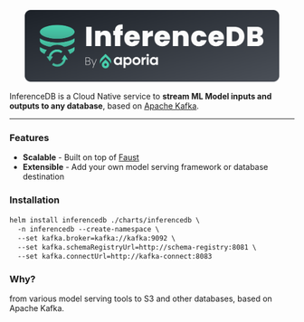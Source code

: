 <p align="center"><img src="docs/logo.svg" width="450" /></p>

InferenceDB is a Cloud Native service to **stream ML Model inputs and outputs to any database**, based on [Apache Kafka](https://kafka.apache.org/).

---

### Features

* **Scalable** - Built on top of [Faust](https://faust.readthedocs.io/en/latest/)
* **Extensible** - Add your own model serving framework or database destination

### Installation

    helm install inferencedb ./charts/inferencedb \
      -n inferencedb --create-namespace \
      --set kafka.broker=kafka://kafka:9092 \
      --set kafka.schemaRegistryUrl=http://schema-registry:8081 \
      --set kafka.connectUrl=http://kafka-connect:8083
      
### Why?

from various model serving tools to S3 and other databases, based on Apache Kafka.

